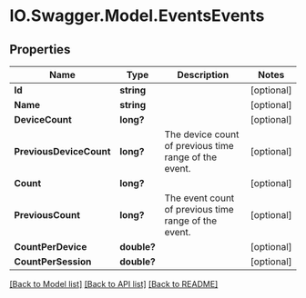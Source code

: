 # IO.Swagger.Model.EventsEvents
## Properties

Name | Type | Description | Notes
------------ | ------------- | ------------- | -------------
**Id** | **string** |  | [optional] 
**Name** | **string** |  | [optional] 
**DeviceCount** | **long?** |  | [optional] 
**PreviousDeviceCount** | **long?** | The device count of previous time range of the event. | [optional] 
**Count** | **long?** |  | [optional] 
**PreviousCount** | **long?** | The event count of previous time range of the event. | [optional] 
**CountPerDevice** | **double?** |  | [optional] 
**CountPerSession** | **double?** |  | [optional] 

[[Back to Model list]](../README.md#documentation-for-models) [[Back to API list]](../README.md#documentation-for-api-endpoints) [[Back to README]](../README.md)

